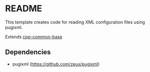 # README

This template creates code for reading XML configuration files using pugixml.

Extends [cpp-common-base](../cpp-common-base/README.md)

## Dependencies

* pugixml (https://github.com/zeux/pugixml)
